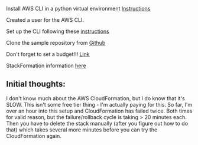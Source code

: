 Install AWS CLI in a python virtual environment [Instructions](https://docs.aws.amazon.com/cli/latest/userguide/install-virtualenv.html)

Created a user for the AWS CLI.

Set up the CLI following these [instructions](https://docs.aws.amazon.com/cli/latest/userguide/cli-chap-configure.html#cli-quick-configuration)

Clone the sample repository from [Github](https://github.com/aws-samples/amazon-rekognition-reviewing-user-content)

Don't forget to set a budget!!! [Link](https://console.aws.amazon.com/billing/home?region=us-east-1#/budgets)

StackFormation information [here](https://console.aws.amazon.com/cloudformation/home?region=us-east-1#/stacks)

## Initial thoughts:

I don't know much about the AWS CloudFormation, but I do know that it's SLOW. This isn't some free tier thing - I'm actually paying for this. So far, I'm over an hour into this setup and CloudFormation has failed twice. Both times for valid reason, but the failure/rollback cycle is taking > 20 minutes each. Then you have to delete the stack manually (after you figure out how to do that) which takes several more minutes before you can try the CloudFormation again.
